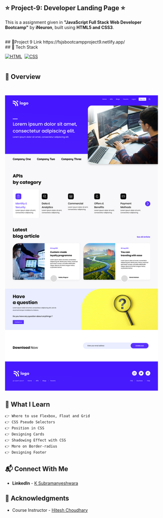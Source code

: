 ## ⭐ Project-9: Developer Landing Page ⭐
This is a assignment given in **"JavaScript Full Stack Web Developer Bootcamp"** by **iNeuron**, built using **HTML5 and CSS3**.


<br>
## 🔗Project 9 Link
https://fsjsbootcampproject9.netlify.app/


<br>
## 📌 Tech Stack

[![HTML](https://img.shields.io/badge/html5%20-%23E34F26.svg?&style=for-the-badge&logo=html5&logoColor=white)](https://github.com/pk170970)&nbsp;
[![CSS](https://img.shields.io/badge/css3%20-%231572B6.svg?&style=for-the-badge&logo=css3&logoColor=white)](https://github.com/pk170970)&nbsp;
<br>
<br>

## 📌 Overview

<br>

![Screenshot](./9.png)


## 📌 What I Learn
    👉 Where to use Flexbox, Float and Grid
    👉 CSS Pseudo Selectors
    👉 Position in CSS
    👉 Designing Cards
    👉 Shadowing Effect with CSS
    👉 More on Border-radius
    👉 Designing Footer


## 📬 Connect With Me

- **LinkedIn** - [K Subramanyeshwara](https://www.linkedin.com/in/ksubramanyeshwara)

## 📌 Acknowledgments

- Course Instructor - [Hitesh Choudhary](https://github.com/hiteshchoudhary)
